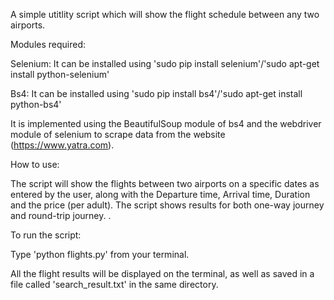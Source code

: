 
A simple utitlity script which will show the flight schedule between any two airports.

Modules required: 

Selenium: It can be installed using 'sudo pip install selenium'/'sudo apt-get install python-selenium'

Bs4: It can be installed using 'sudo pip install bs4'/'sudo apt-get install python-bs4'

It is implemented using the BeautifulSoup module of bs4 and the webdriver module of selenium to scrape data from 
the website (https://www.yatra.com).

How to use:

The script will show the flights between two airports on a specific dates as entered by the user, along with the Departure time, Arrival time, Duration and the price (per adult). 
The script shows results for both one-way journey and round-trip journey. . 

To run the script:

Type 'python flights.py' from your terminal. 

All the flight results will be displayed on the terminal, as well as saved in a file called 'search_result.txt' in the same directory.

